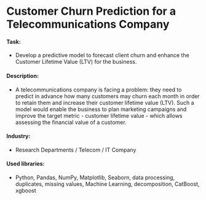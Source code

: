 # Customer Churn Prediction for a Telecommunications Company
#### Task: 
- Develop a predictive model to forecast client churn and enhance the Customer Lifetime Value (LTV) for the business.
#### Description:
-  A telecommunications company is facing a problem: they need to predict in advance how many customers may churn each month in order to retain them and increase their customer lifetime value (LTV). Such a model would enable the business to plan marketing campaigns and improve the target metric - customer lifetime value - which allows assessing the financial value of a customer.
#### Industry: 
- Research Departments / Telecom / IT Company
#### Used libraries:
- Python, Pandas, NumPy, Matplotlib, Seaborn, data processing, duplicates, missing values, Machine Learning, decomposition, CatBoost, xgboost
